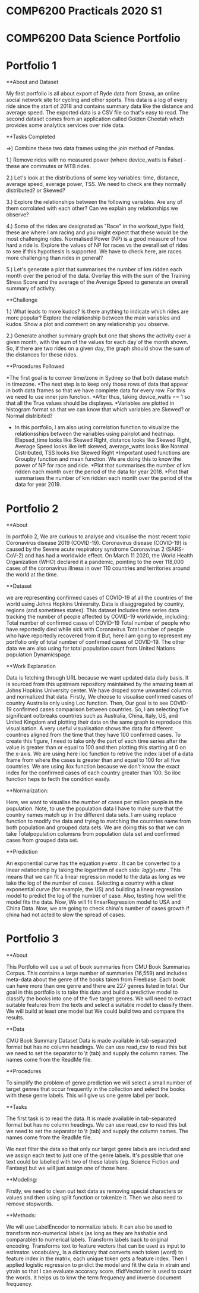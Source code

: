 # COMP6200 Practicals 2020 S1


COMP6200 Data Science Portfolio 
===========================

Portfolio 1
=========
**About and Dataset

My first portfolio is all about export of Ryde data from Strava, an online social network site for cycling and other sports.
This data is a log of every ride since the start of 2018 and contains summary data like the distance and average speed.
The exported data is a CSV file so that's easy to read.
The second dataset comes from an application called Golden Cheetah which provides some analytics services over ride data.

**Tasks Completed

=>) Combine these two data frames using the join method of Pandas.

1.) Remove rides with no measured power (where device_watts is False) - these are commutes or MTB rides.

2.) Let's look at the distributions of some key variables: time, distance, average speed, average power, TSS. We need to check are they normally distributed? or Skewed?

3.) Explore the relationships between the following variables. Are any of them corrolated with each other? Can we explain any relationships we observe?

4.) Some of the rides are designated as "Race" in the workout_type field, these are where I am racing and you might expect that these would be the most challenging rides. Normalised Power (NP) is a good measure of how hard a ride is. Explore the values of NP for races vs the overall set of rides to see if this hypothesis is supported. We have to check here, are races more challenging than rides in general?

5.) Let's generate a plot that summarises the number of km ridden each month over the period of the data. Overlay this with the sum of the Training Stress Score and the average of the Average Speed to generate an overall summary of activity.

**Challenge

1.) What leads to more kudos? Is there anything to indicate which rides are more popular? Explore the relationship between the main variables and kudos. Show a plot and comment on any relationship you observe.

2.) Generate another summary graph but one that shows the activity over a given month, with the sum of the values for each day of the month shown. So, if there are two rides on a given day, the graph should show the sum of the distances for these rides.

**Procedures Followed

*The first goal is to conver time/zone in Sydney so that both datase match in timezone.
*The next step is to keep only those rows of data that appear in both data frames so that we have complete data for every row. For this we need to use inner join function.
*After thus, taking device_watts == 1 so that all the True values should be displayes.
*Variables are plotted in histogram format so that we can know that which variables are Skewed? or Normal distribited?
* In this portfolio, I am also using correlation function to visualize the relationsships between the variables using pairplot and heatmap.
Elapsed_time looks like Skewed Right, distance looks like Skewed Right, Average Speed looks like left skewed, average_watts looks like Normal Distributed, TSS looks like Skewed Right
*Important used functions are Groupby function and mean function. We are doing this to know the power of NP for race and ride.
*Plot that summarises the number of km ridden each month over the period of the data for year 2018.
*Plot that summarises the number of km ridden each month over the period of the data for year 2019.


Portfolio 2
=========
**About

In portfolio 2, We are curious to analyse and visualise the most recent topic Coronavirus disease 2019 (COVID-19).
Coronavirus disease (COVID-19) is caused by the Severe acute respiratory syndrome Coronavirus 2 (SARS-CoV-2) and has had a worldwide effect.
On March 11 2020, the World Health Organization (WHO) declared it a pandemic, pointing to the over 118,000 cases of the coronavirus illness in over 110 countries and territories around the world at the time.

**Dataset

we are representing confirmed cases of COVID-19 af all the countries of the world using Johns Hopkins University. Data is disaggregated by country, regions (and sometimes states). 
This dataset includes time series data tracking the number of people affected by COVID-19 worldwide, including:
Total number of confirmed cases of COVID-19
Total number of people who have reportedly died while sick with Coronavirus
Total number of people who have reportedly recovered from it
But, here I am going to represent my portfolio only of total number of confirmed cases of COVID-19.
The other data we are also using for total population count from United Nations population Dynamicspage.

**Work Explanation

Data is fetching through URL because we want updated data daily basis. It is sourced from this upstream repository maintained by the amazing team at Johns Hopkins University center.
We have droped some unwanted columns and normalized that data.
Firstly, We choose to visualise confirmed cases of country Australia only using Loc function. Then, Our goal is to see COVID-19 confirmed cases comparison between countries. So, I am selecting five significant outbreaks countries such as Australia, China, Italy, US, and United Kingdom and plotting their data on the same graph to reproduce this visualisation.
A very useful visualisation shows the data for different countries aligned from the time that they have 100 confirmed cases. To create this figure, I need to take only the part of each time series after the value is greater than or equal to 100 and then plotting this starting at 0 on the x-axis. We are using here iloc function to retrive the index label of a data frame from where the cases is greater than and equal to 100 for all five countries.
We are using ilox function because we don't know the exact index for the confirmed cases of each country greater than 100. So iloc function heps to fecth the condition easily.

**Normalization:

Here, we want to visualise the number of cases per million people in the population.
Note, to use the population data I have to make sure that the country names match up in the different data sets. I am using replace function to modify the data and trying to matching the countries name from both population and grouped data sets. We are doing this so that we can take Totalpopulation columsns from population data set and confirmed cases from grouped data set.

**Prediction

An exponential curve has the equation  𝑦=𝑒𝑚𝑥 . It can be converted to a linear relationship by taking the logarithm of each side:  𝑙𝑜𝑔(𝑦)=𝑚𝑥 . This means that we can fit a linear regression model to the data as long as we take the log of the number of cases.
Selecting a country with a clear exponential curve (for example, the US) and building a linear regression model to predict the log of the number of case. Also, testing how well the model fits the data.
Now, We will fit lInearRegression model to USA and China Data.
Now, we are going to check china's number of cases growth if china had not acted to slow the spread of cases.


Portfolio 3
=========
**About

This Portfolio will use a set of book summaries from CMU Book Summaries Corpus. This contains a large number of summaries (16,559) and includes meta-data about the genre of the books taken from Freebase. Each book can have more than one genre and there are 227 genres listed in total.
Our goal in this portfolio is to take this data and build a predictive model to classify the books into one of the five target genres. We will need to extract suitable features from the texts and select a suitable model to classify them. We will build at least one model but We could build two and compare the results.

**Data

CMU Book Summary Dataset
Data is made available in tab-separated format but has no column headings. We can use read_csv to read this but we need to set the separator to \t (tab) and supply the column names. The names come from the ReadMe file.

**Procedures

To simplify the problem of genre prediction we will select a small number of target genres that occur frequently in the collection and select the books with these genre labels. This will give us one genre label per book.

**Tasks

The first task is to read the data. It is made available in tab-separated format but has no column headings. We can use read_csv to read this but we need to set the separator to \t (tab) and supply the column names. The names come from the ReadMe file.

We next filter the data so that only our target genre labels are included and we assign each text to just one of the genre labels. It's possible that one text could be labelled with two of these labels (eg. Science Fiction and Fantasy) but we will just assign one of those here.

**Modeling:

Firstly, we need to clean out text data as removing special characters or values and then using split function or tokenize it. Then we also need to remove stopwords.

**Methods:

We will use LabelEncoder to normalize labels. It can also be used to transform non-numerical labels (as long as they are hashable and comparable) to numerical labels. 
Transform labels back to original encoding. Transforms text to feature vectors that can be used as input to estimator. vocabulary_ Is a dictionary that converts each token (word) to feature index in the matrix, each unique token gets a feature index.
Then I applied logistic regression to pridict the model and fit the data in xtrain and ytrain so that I can evaluate accoracy score.
tfidfVectorizer is used to count the words. It helps us to knw the term frequency and inverse document frequency.
